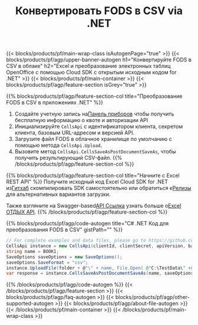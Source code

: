 ﻿---
title:  Конвертировать FODS в CSV via .NET
description: Создавайте, редактируйте или конвертируйте Excel файлы с помощью Cloud API и Open Source .NET SDK
url: /ru/net/conversion/fods-to-csv/
family: cells
platformtag: net
feature: conversion
informat: FODS
outformat: CSV
platform: .NET
otherformats: TXT XML DIF PDF ODS XLT XLTM SVG XLSM XLSB HTML MHTML CSV MD TSV XPS 
---
{{< blocks/products/pf/main-wrap-class isAutogenPage="true" >}}
{{< blocks/products/pf/agp/upper-banner-autogen h1="Конвертируйте FODS в CSV в облаке" h2="Excel и преобразование электронных таблиц OpenOffice с помощью Cloud SDK с открытым исходным кодом for .NET" >}}
{{< blocks/products/pf/main-container >}}
{{< blocks/products/pf/agp/feature-section isGrey="true" >}}

{{% blocks/products/pf/agp/feature-section-col title="Преобразование FODS в CSV в приложениях .NET" %}}
1.  Создайте учетную запись на<a href="https://dashboard.aspose.cloud/">Панель приборов</a> чтобы получить бесплатную информацию о квоте и авторизации API
1. Инициализируйте ```CellsApi``` с идентификатором клиента, секретом клиента, базовым URL-адресом и версией API.
1. Загрузите файл FODS в облачное хранилище по умолчанию с помощью метода ```CellsApi.Upload```.
1. Вызовите метод ```CellsApi.CellsSaveAsPostDocumentSaveAs```, чтобы получить результирующий CSV-файл.
{{% /blocks/products/pf/agp/feature-section-col %}}

{{% blocks/products/pf/agp/feature-section-col title="Начните с Excel REST API" %}}
 Получите исходный код Excel Cloud SDK for .NET из[Гитхаб](https://github.com/aspose-cells-cloud/aspose-cells-cloud-dotnet) скомпилировать SDK самостоятельно или обратиться к[Релизы](https://releases.aspose.cloud/) для альтернативных вариантов загрузки.

 Также взгляните на Swagger-based[API Ссылка](https://apireference.aspose.cloud/cells/) узнать больше о[Excel ОТДЫХ API](https://products.aspose.cloud/cells/curl/).
{{% /blocks/products/pf/agp/feature-section-col %}}

{{% blocks/products/pf/agp/code-autogen title="C# .NET Код для преобразования FODS в CSV" gistPath="" %}}
```cs
// For complete examples and data files, please go to https://github.com/aspose-cells-cloud/aspose-cells-cloud-dotnet/
CellsApi instance = new CellsApi(clientId, clientSecret, apiVersion, baseurl);
string name = BOOK1;
SaveOptions saveOptions = new SaveOptions();
saveOptions.SaveFormat = "csv";
instance.UploadFile(folder + @"\" + name, File.Open( @"C:\TestData\" +name), "DropBox");
var response = instance.CellsSaveAsPostDocumentSaveAs(name, saveOptions,  "output.csv", null, null, folder, "DropBox");
```
{{% /blocks/products/pf/agp/code-autogen %}}
{{< /blocks/products/pf/agp/feature-section >}}
{{< blocks/products/pf/agp/faq-autogen >}}
{{< blocks/products/pf/agp/other-supported-autogen >}}
{{< blocks/products/pf/agp/about-file-autogen >}}
{{< /blocks/products/pf/main-container >}}
{{< /blocks/products/pf/main-wrap-class >}}